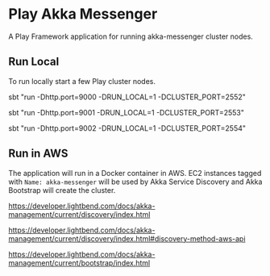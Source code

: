 # Play Akka Messenger
A Play Framework application for running akka-messenger cluster nodes.

## Run Local
To run locally start a few Play cluster nodes.

sbt "run -Dhttp.port=9000 -DRUN_LOCAL=1 -DCLUSTER_PORT=2552"

sbt "run -Dhttp.port=9001 -DRUN_LOCAL=1 -DCLUSTER_PORT=2553"

sbt "run -Dhttp.port=9002 -DRUN_LOCAL=1 -DCLUSTER_PORT=2554"

## Run in AWS
The application will run in a Docker container in AWS.
EC2 instances tagged with `Name: akka-messenger` will be used by Akka Service Discovery and 
Akka Bootstrap will create the cluster.

https://developer.lightbend.com/docs/akka-management/current/discovery/index.html

https://developer.lightbend.com/docs/akka-management/current/discovery/index.html#discovery-method-aws-api

https://developer.lightbend.com/docs/akka-management/current/bootstrap/index.html